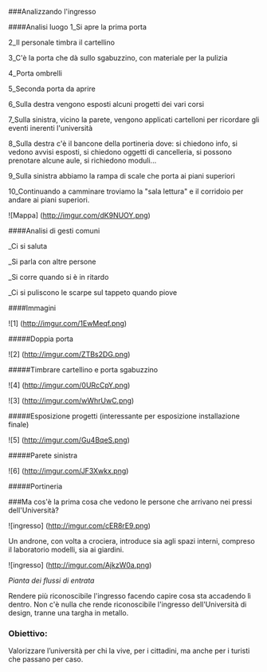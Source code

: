###Analizzando l'ingresso

####Analisi luogo
1_Si apre la prima porta 

2_Il personale timbra il cartellino

3_C'è la porta che dà sullo sgabuzzino, con materiale per la pulizia

4_Porta ombrelli

5_Seconda porta da aprire

6_Sulla destra vengono esposti alcuni progetti dei vari corsi

7_Sulla sinistra, vicino la parete, vengono applicati cartelloni per ricordare gli eventi inerenti l'università

8_Sulla destra c'è il bancone della portineria dove: si chiedono info, si vedono avvisi esposti, si chiedono oggetti di cancelleria, si possono prenotare alcune aule, si richiedono moduli...

9_Sulla sinistra abbiamo la rampa di scale che porta ai piani superiori

10_Continuando a camminare troviamo la "sala lettura" e il corridoio per andare ai piani superiori. 

![Mappa] (http://imgur.com/dK9NUOY.png)

####Analisi di gesti comuni 

_Ci si saluta

_Si parla con altre persone 

_Si corre quando si è in ritardo

_Ci si puliscono le scarpe sul tappeto quando piove 


####Immagini 

![1] (http://imgur.com/1EwMeqf.png)

#####Doppia porta 

![2] (http://imgur.com/ZTBs2DG.png)

#####Timbrare cartellino e porta sgabuzzino 

![4] (http://imgur.com/0URcCpY.png)

![3] (http://imgur.com/wWhrUwC.png)

#####Esposizione progetti (interessante per esposizione installazione finale)

![5] (http://imgur.com/Gu4BqeS.png)

#####Parete sinistra 

![6] (http://imgur.com/JF3Xwkx.png)

#####Portineria 

###Ma cos'è la prima cosa che vedono le persone che arrivano nei pressi dell'Università?

![ingresso] (http://imgur.com/cER8rE9.png)

Un androne, con volta a crociera, introduce sia agli spazi interni, compreso il laboratorio modelli, sia ai giardini.

![ingresso] (http://imgur.com/AjkzW0a.png)

*Pianta dei flussi di entrata*

Rendere più riconoscibile l'ingresso facendo capire cosa sta accadendo lì dentro. Non c'è nulla che rende riconoscibile l'ingresso dell'Università di design, tranne una targha in metallo. 

### Obiettivo:
Valorizzare l’università per chi la vive, per i cittadini, ma anche per i turisti che passano per caso.





